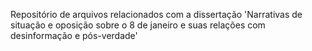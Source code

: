 Repositório de arquivos relacionados com a dissertação 'Narrativas de situação e oposição sobre o 8 de janeiro e suas relações com desinformação e pós-verdade'
